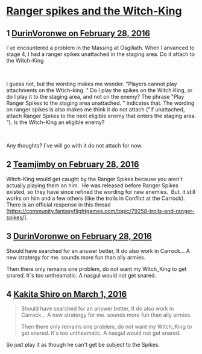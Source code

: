 # [Ranger spikes and the Witch-King](https://community.fantasyflightgames.com/topic/203964-ranger-spikes-and-the-witch-king/)

## 1 [DurinVoronwe on February 28, 2016](https://community.fantasyflightgames.com/topic/203964-ranger-spikes-and-the-witch-king/?do=findComment&comment=2075628)

I´ve encountered a problem in the Massing at Osgiliath. When I anvanced to stage 4, I had a ranger spikes unattached in the staging area. Do it attach to the Witch-King

 

I guess not, but the wording makes me wonder. "Players cannot play attachments on the Wtich-king. " Do I play the spikes on the Witch.King, or do I play it to the staging area, and not on the enemy? The phrase "Play Ranger Spikes to the staging area unattached. " indicates that. The wording on ranger spikes is also makes me think it do not attach ("If unattached, attach Ranger Spikes to the next eligible enemy that enters the staging area. "). Is the Witch-King an eligible enemy?

 

Any thoughts? I´ve will go with it do not attach for now.

## 2 [Teamjimby on February 28, 2016](https://community.fantasyflightgames.com/topic/203964-ranger-spikes-and-the-witch-king/?do=findComment&comment=2075649)

Witch-King would get caught by the Ranger Spikes because you aren't actually playing them on him.  He was released before Ranger Spikes existed, so they have since refined the wording for new enemies.  But, it still works on him and a few others (like the trolls in Conflict at the Carrock).  There is an official response in this thread [https://community.fantasyflightgames.com/topic/79258-trolls-and-ranger-spikes/].

## 3 [DurinVoronwe on February 28, 2016](https://community.fantasyflightgames.com/topic/203964-ranger-spikes-and-the-witch-king/?do=findComment&comment=2075716)

Should have searched for an answer better, It do also work in Carrock... A new stratergy for me. sounds more fun than ally armies.

Then there only remains one problem, do not want my Witch_King to get snared. It´s too untheamatic. A nasgul would not get snared.

## 4 [Kakita Shiro on March 1, 2016](https://community.fantasyflightgames.com/topic/203964-ranger-spikes-and-the-witch-king/?do=findComment&comment=2078845)

> Should have searched for an answer better, It do also work in Carrock... A new stratergy for me. sounds more fun than ally armies.
> 
> Then there only remains one problem, do not want my Witch_King to get snared. It´s too untheamatic. A nasgul would not get snared.

So just play it as though he can't get be subject to the Spikes.

